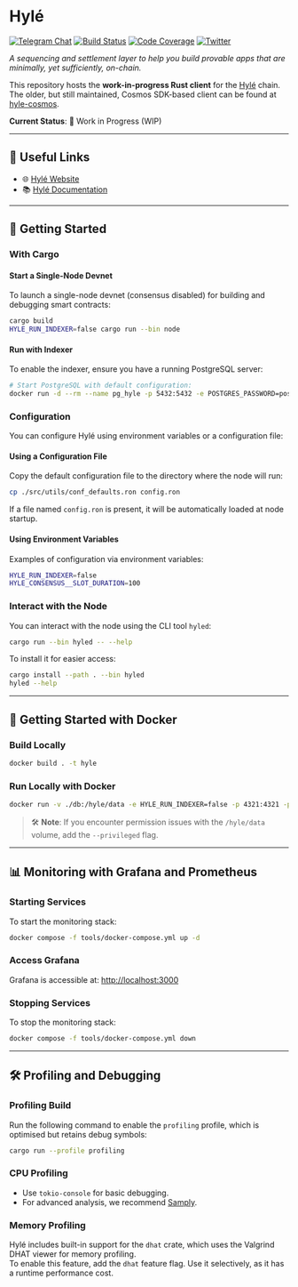 # Hylé

[![Telegram Chat][tg-badge]][tg-url]
[![Build Status][actions-badge]][actions-url]
[![Code Coverage][codecov-badge]][codecov-url]
[![Twitter][twitter-badge]][twitter-url]

_A sequencing and settlement layer to help you build provable apps that are minimally, yet sufficiently, on-chain._

This repository hosts the **work-in-progress Rust client** for the [Hylé](https://hyle.eu) chain.  
The older, but still maintained, Cosmos SDK-based client can be found at [hyle-cosmos](https://github.com/Hyle-org/hyle-cosmos).

**Current Status**: 🚧 Work in Progress (WIP)

---

## 📎 Useful Links

- 🌐 [Hylé Website](https://www.hyle.eu/)  
- 📚 [Hylé Documentation](https://docs.hyle.eu)

---

## 🚀 Getting Started

### With Cargo

#### Start a Single-Node Devnet

To launch a single-node devnet (consensus disabled) for building and debugging smart contracts:

```bash
cargo build
HYLE_RUN_INDEXER=false cargo run --bin node
```

#### Run with Indexer

To enable the indexer, ensure you have a running PostgreSQL server:

```bash
# Start PostgreSQL with default configuration:
docker run -d --rm --name pg_hyle -p 5432:5432 -e POSTGRES_PASSWORD=postgres postgres
```

### Configuration

You can configure Hylé using environment variables or a configuration file:

#### Using a Configuration File

Copy the default configuration file to the directory where the node will run:

```bash
cp ./src/utils/conf_defaults.ron config.ron
```

If a file named `config.ron` is present, it will be automatically loaded at node startup.

#### Using Environment Variables

Examples of configuration via environment variables:

```bash
HYLE_RUN_INDEXER=false 
HYLE_CONSENSUS__SLOT_DURATION=100
```

### Interact with the Node

You can interact with the node using the CLI tool `hyled`:

```bash
cargo run --bin hyled -- --help
```

To install it for easier access:

```bash
cargo install --path . --bin hyled
hyled --help
```

---

## 🐳 Getting Started with Docker

### Build Locally

```bash
docker build . -t hyle
```

### Run Locally with Docker

```bash
docker run -v ./db:/hyle/data -e HYLE_RUN_INDEXER=false -p 4321:4321 -p 1234:1234 hyle
```

> 🛠️ **Note**: If you encounter permission issues with the `/hyle/data` volume, add the `--privileged` flag.

---

## 📊 Monitoring with Grafana and Prometheus

### Starting Services

To start the monitoring stack:

```bash
docker compose -f tools/docker-compose.yml up -d
```

### Access Grafana

Grafana is accessible at: [http://localhost:3000](http://localhost:3000)

### Stopping Services

To stop the monitoring stack:

```bash
docker compose -f tools/docker-compose.yml down
```

---

## 🛠️ Profiling and Debugging

### Profiling Build

Run the following command to enable the `profiling` profile, which is optimised but retains debug symbols:

```bash
cargo run --profile profiling
```

### CPU Profiling

- Use `tokio-console` for basic debugging.
- For advanced analysis, we recommend [Samply](https://github.com/mstange/samply).

### Memory Profiling

Hylé includes built-in support for the `dhat` crate, which uses the Valgrind DHAT viewer for memory profiling.  
To enable this feature, add the `dhat` feature flag. Use it selectively, as it has a runtime performance cost.

[actions-badge]: https://img.shields.io/github/actions/workflow/status/Hyle-org/hyle/ci.yml?branch=main  
[actions-url]: https://github.com/Hyle-org/hyle/actions?query=workflow%3ATests+branch%3Amain  
[codecov-badge]: https://codecov.io/gh/Hyle-org/hyle/graph/badge.svg?token=S87GT99Q62  
[codecov-url]: https://codecov.io/gh/Hyle-org/hyle  
[twitter-badge]: https://img.shields.io/twitter/follow/hyle_org  
[twitter-url]: https://x.com/hyle_org  
[tg-badge]: https://img.shields.io/endpoint?url=https%3A%2F%2Ftg.sumanjay.workers.dev%2Fhyle_org%2F&logo=telegram&label=chat&color=neon
[tg-url]: https://t.me/hyle_org
